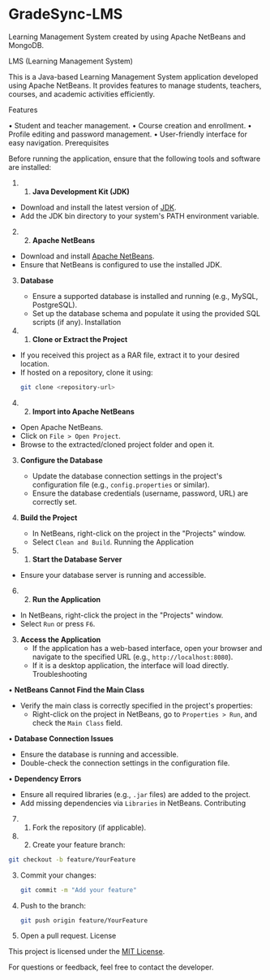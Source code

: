 # GradeSync-LMS
Learning Management System created by using Apache NetBeans and MongoDB.

LMS (Learning Management System)

This is a Java-based Learning Management System application developed using Apache NetBeans. It provides features to manage students, teachers, courses, and academic activities efficiently.

Features

•	Student and teacher management.
•	Course creation and enrollment.
•	Profile editing and password management.
•	User-friendly interface for easy navigation.
Prerequisites

Before running the application, ensure that the following tools and software are installed:

1.	1. **Java Development Kit (JDK)**
   - Download and install the latest version of [JDK](https://www.oracle.com/java/technologies/javase-downloads.html).
   - Add the JDK bin directory to your system's PATH environment variable.

2.	2. **Apache NetBeans**
   - Download and install [Apache NetBeans](https://netbeans.apache.org/).
   - Ensure that NetBeans is configured to use the installed JDK.

3. **Database**
   - Ensure a supported database is installed and running (e.g., MySQL, PostgreSQL).
   - Set up the database schema and populate it using the provided SQL scripts (if any).
Installation

3.	1. **Clone or Extract the Project**
   - If you received this project as a RAR file, extract it to your desired location.
   - If hosted on a repository, clone it using:
     ```bash
     git clone <repository-url>
     ```

4.	2. **Import into Apache NetBeans**
   - Open Apache NetBeans.
   - Click on `File > Open Project`.
   - Browse to the extracted/cloned project folder and open it.

3. **Configure the Database**
   - Update the database connection settings in the project's configuration file (e.g., `config.properties` or similar).
   - Ensure the database credentials (username, password, URL) are correctly set.

4. **Build the Project**
   - In NetBeans, right-click on the project in the "Projects" window.
   - Select `Clean and Build`.
Running the Application

5.	1. **Start the Database Server**
   - Ensure your database server is running and accessible.

6.	2. **Run the Application**
   - In NetBeans, right-click the project in the "Projects" window.
   - Select `Run` or press `F6`.

3. **Access the Application**
   - If the application has a web-based interface, open your browser and navigate to the specified URL (e.g., `http://localhost:8080`).
   - If it is a desktop application, the interface will load directly.
Troubleshooting

•	**NetBeans Cannot Find the Main Class**
  - Verify the main class is correctly specified in the project's properties:
    - Right-click on the project in NetBeans, go to `Properties > Run`, and check the `Main Class` field.

•	**Database Connection Issues**
  - Ensure the database is running and accessible.
  - Double-check the connection settings in the configuration file.

•	**Dependency Errors**
  - Ensure all required libraries (e.g., `.jar` files) are added to the project.
  - Add missing dependencies via `Libraries` in NetBeans.
Contributing

7.	1. Fork the repository (if applicable).
8.	2. Create your feature branch:
   ```bash
   git checkout -b feature/YourFeature
   ```
3. Commit your changes:
   ```bash
   git commit -m "Add your feature"
   ```
4. Push to the branch:
   ```bash
   git push origin feature/YourFeature
   ```
5. Open a pull request.
License

This project is licensed under the [MIT License](LICENSE). 

For questions or feedback, feel free to contact the developer.
